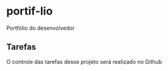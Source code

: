 # portif-lio
Portfólio  do desenvolvedor 

## Tarefas 

O controle das tarefas desse projeto será realizado no Github